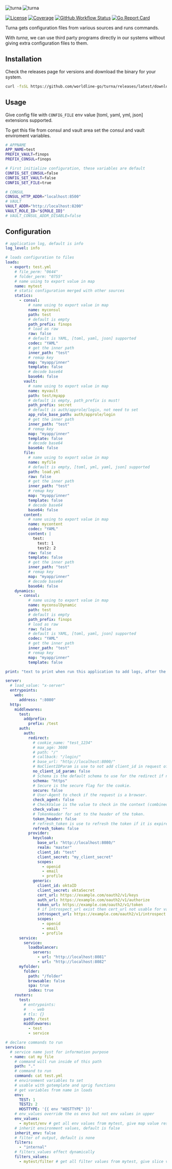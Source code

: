 ![turna](_assets/turna.svg#gh-light-mode-only)
![turna](_assets/turna_light.svg#gh-dark-mode-only)

[![License](https://img.shields.io/github/license/worldline-go/turna?color=blue&style=flat-square)](https://raw.githubusercontent.com/worldline-go/turna/main/LICENSE)
[![Coverage](https://img.shields.io/sonar/coverage/worldline-go_turna?logo=sonarcloud&server=https%3A%2F%2Fsonarcloud.io&style=flat-square)](https://sonarcloud.io/summary/overall?id=worldline-go_turna)
[![GitHub Workflow Status](https://img.shields.io/github/actions/workflow/status/worldline-go/turna/test.yml?branch=main&logo=github&style=flat-square&label=ci)](https://github.com/worldline-go/turna/actions)
[![Go Report Card](https://goreportcard.com/badge/github.com/worldline-go/turna?style=flat-square)](https://goreportcard.com/report/github.com/worldline-go/turna)

Turna gets configuration files from various sources and runs commands.

With _turna_, we can use third party programs directly in our systems without giving extra configuration files to them.

## Installation

Check the releases page for versions and download the binary for your system.

```sh
curl -fsSL https://github.com/worldline-go/turna/releases/latest/download/turna_Linux_x86_64.tar.gz | sudo tar -xz --overwrite -C /usr/local/bin/
```

## Usage

Give config file with `CONFIG_FILE` env value [toml, yaml, yml, json] extensions supported.

To get this file from consul and vault area set the consul and vault enviroment variables.

```sh
# APPNAME
APP_NAME=test
PREFIX_VAULT=finops
PREFIX_CONSUL=finops

# First initialize configuration, these variables are default
CONFIG_SET_CONSUL=false
CONFIG_SET_VAULT=false
CONFIG_SET_FILE=true

# CONSUL
CONSUL_HTTP_ADDR="localhost:8500"
# VAULT
VAULT_ADDR="http://localhost:8200"
VAULT_ROLE_ID="${ROLE_ID}"
# VAULT_CONSUL_ADDR_DISABLE=false
```

## Configuration

```yml
# application log, default is info
log_level: info

# loads configuration to files
loads:
  - export: test.yml
    # file_perm: "0644"
    # folder_perm: "0755"
    # name using to export value in map
    name: mytest
    # static configuration merged with other sources
    statics:
      - consul:
          # name using to export value in map
          name: myconsul
          path: test
          # default is empty
          path_prefix: finops
          # load as raw
          raw: false
          # default is YAML, [toml, yaml, json] supported
          codec: "YAML"
          # get the inner path
          inner_path: "test"
          # remap key
          map: "myapp/inner"
          template: false
          # decode base64
          base64: false
        vault:
          # name using to export value in map
          name: myvault
          path: test/myapp
          # default is empty, path_prefix is must!
          path_prefix: secret
          # default is auth/approle/login, not need to set
          app_role_base_path: auth/approle/login
          # get the inner path
          inner_path: "test"
          # remap key
          map: "myapp/inner"
          template: false
          # decode base64
          base64: false
        file:
          # name using to export value in map
          name: myfile
          # default is empty, [toml, yml, yaml, json] supported
          path: load.yml
          raw: false
          # get the inner path
          inner_path: "test"
          # remap key
          map: "myapp/inner"
          template: false
          # decode base64
          base64: false
        content:
          # name using to export value in map
          name: mycontent
          codec: "YAML"
          content: |
            test:
              test: 1
              test2: 2
          raw: false
          template: false
          # get the inner path
          inner_path: "test"
          # remap key
          map: "myapp/inner"
          # decode base64
          base64: false
    dynamics:
      - consul:
          # name using to export value in map
          name: myconsulDynamic
          path: test
          # default is empty
          path_prefix: finops
          # load as raw
          raw: false
          # default is YAML, [toml, yaml, json] supported
          codec: "YAML"
          # get the inner path
          inner_path: "test"
          # remap key
          map: "myapp/inner"
          template: false

print: "text to print when run this application to add logs, after the load complate: {{ .APP_NAME }}"

server:
  # load_value: "x-server"
  entrypoints:
    web:
      address: ":8080"
  http:
    middlewares:
      test:
        addprefix:
          prefix: /test
      auth:
        auth:
          redirect:
            # cookie_name: "test_1234"
            # max_age: 3600
            # path: "/"
            # callback: "/login/"
            # base_url: "http://localhost:8000/"
            # NoClientIDParam is use to not add client_id in request of code.
            no_client_id_param: false
            # Schema is the default schema to use for the redirect if no schema is provided.
            schema: "https"
            # Secure is the secure flag for the cookie.
            secure: false
            # User-Agent to check if the request is a browser.
            check_agent: false
            # CheckValue is the value to check in the context (combined with other middlewares).
            check_value: ""
            # TokenHeader for set to the header of the token.
            token_header: false
            # refresh_token is use to refresh the token if it is expired.
            refresh_token: false
          provider:
            keycloak:
              base_url: "http://localhost:8080/"
              realm: "master"
              client_id: "test"
              client_secret: "my_client_secret"
              scopes:
                - openid
                - email
                - profile
            generic:
              client_id: oktaID
              client_secret: oktaSecret
              cert_url: https://example.com/oauth2/v1/keys
              auth_url: https://example.com/oauth2/v1/authorize
              token_url: https://example.com/oauth2/v1/token
              # if introspect_url exist then cert_url not usable for validate the token
              introspect_url: https://example.com/oauth2/v1/introspect
              scopes:
                - openid
                - email
                - profile
      service:
        service:
          loadbalancer:
            servers:
              - url: "http://localhost:8081"
              - url: "http://localhost:8082"
      myfolder:
        folder:
          path: "/folder"
          browsable: false
          spa: true
          index: true
    routers:
      test:
        # entrypoints:
        #   - web
        # tls: {}
        path: /test
        middlewares:
          - test
          - service

# declare commands to run
services:
  # service name just for information purpose
  - name: cat my file
    # command will run inside of this path
    path: "."
    # command to run
    command: cat test.yml
    # environment variables to set
    # usable with gotemplate and sprig functions
    # get variables from name in loads
    env:
      TEST: 1
      TEST2: 2
      HOSTTYPE: '{{ env "HOSTTYPE" }}'
    # env_values override the os envs but not env values in upper
    env_values:
      - mytest/env # get all env values from mytest, give map value result in template
    # inherit environment values, default is false
    inherit_env: false
    # filter of output, default is none
    filters:
      - "internal"
    # filters_values effect dynamically
    filters_values:
      - mytest/filter # get all filter values from mytest, give slice value result in template
```
